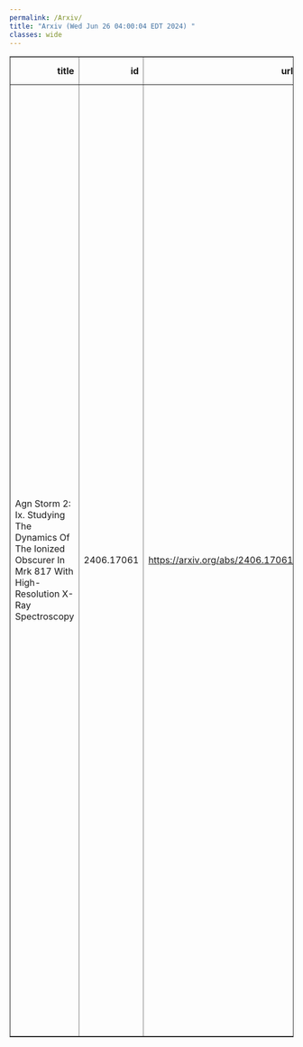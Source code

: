 ```yaml
---
permalink: /Arxiv/
title: "Arxiv (Wed Jun 26 04:00:04 EDT 2024) "
classes: wide
---
```

<table border="1" class="dataframe">
  <thead>
    <tr style="text-align: right;">
      <th>title</th>
      <th>id</th>
      <th>url</th>
      <th>authors</th>
      <th>Local Authors</th>
    </tr>
  </thead>
  <tbody>
    <tr>
      <td>Agn Storm 2: Ix. Studying The Dynamics Of The Ionized Obscurer In Mrk   817 With High-Resolution X-Ray Spectroscopy</td>
      <td>2406.17061</td>
      <td><a href="https://arxiv.org/abs/2406.17061" target="_blank">https://arxiv.org/abs/2406.17061</a></td>
      <td>Fatima Zaidouni, Erin Kara, Peter Kosec, Missagh Mehdipour, Daniele Rogantini, Gerard A. Kriss, Ehud Behar, Jelle Kaastra, Aaron J. Barth, Edward M. Cackett, Gisella De Rosa, Yasaman Homayouni, Keith Horne, Hermine Landt, Nahum Arav, Misty C. Bentz, Michael S. Brotherton, Elena Dalla Bontà, Maryam Dehghanian, Gary J. Ferland, Carina Fian, Jonathan Gelbord, Michael R. Goad, Diego H. González Buitrago, Catherine J. Grier, Patrick B. Hall, Chen Hu, Dragana Ilić, Shai Kaspi, Christopher S. Kochanek, Andjelka B. Kovačević, Daniel Kynoch, Collin Lewin, John Montano, Hagai Netzer, Jack M. M. Neustadt, Christos Panagiotou, Ethan R. Partington, Rachel Plesha, Luka Č. Popović, Daniel Proga, Thaisa Storchi-Bergmann, David Sanmartim, Matthew R. Siebert, Matilde Signorini, Marianne Vestergaard, Tim Waters, Ying Zu</td>
      <td>Christopher Kochanek</td>
    </tr>
  </tbody>
</table>